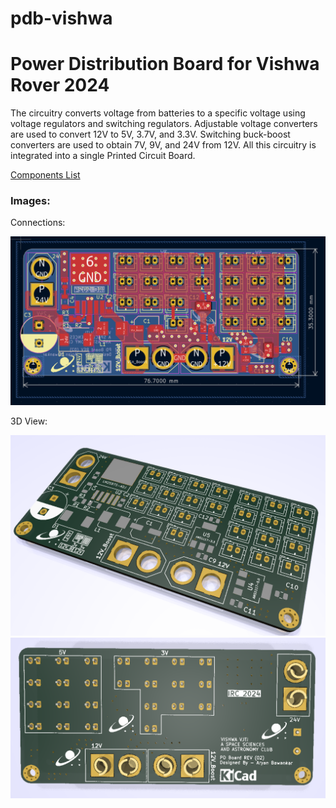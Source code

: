 # pdb-vishwa
# Power Distribution Board for Vishwa Rover 2024

The circuitry converts voltage from batteries to a specific voltage using voltage regulators and switching regulators. Adjustable voltage converters are used to convert 12V to 5V, 3.7V, and 3.3V. Switching buck-boost converters are used to obtain 7V, 9V, and 24V from 12V. All this circuitry is integrated into a single Printed Circuit Board.

[Components List](https://docs.google.com/spreadsheets/d/1e5Fw-HEnwtgFm58ctA9HxLs7_NTRD_BNhpObLu1VbHM/edit?usp=sharing)

### Images: 
Connections:

![Board](Images\Img_1.png)

3D View:

![Board](Images\Img_2.png)
![Board](Images\Img_3.png)
